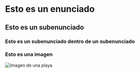 # Esto es un enunciado 

## Esto es un subenunciado

### Esto es un subenunciado dentro de un subenunciado

### Esto es una imagen

![Imagen de una playa](https://octodex.github.com/images/yaktocat.png)
